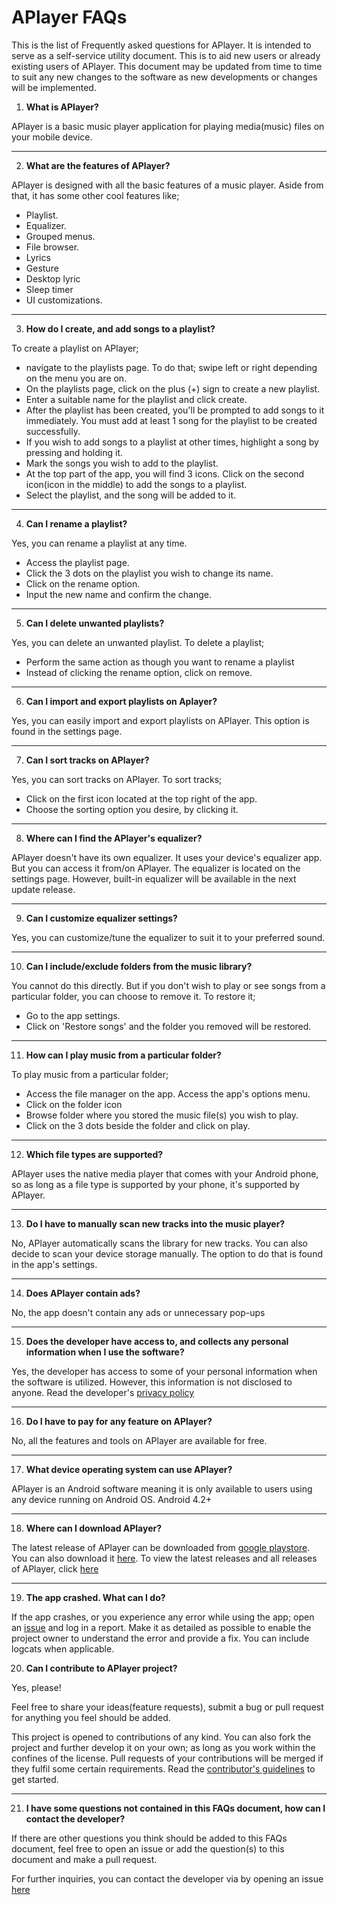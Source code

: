 # APlayer FAQs


This is the list of Frequently asked questions for APlayer. It is intended to serve as a self-service utility document. This is to aid new users or already existing users of APlayer. This document may be updated from time to time to suit any new changes to the software as new developments or changes will be implemented.


1. **What is APlayer?**

APlayer is a  basic music player application for playing media(music) files on your mobile device.

---

2. **What are the features of APlayer?**

APlayer is designed with all the basic features of a music player. Aside from that, it has some other cool features like; 

- Playlist.
- Equalizer.
- Grouped menus. 
- File browser.
- Lyrics
- Gesture 
- Desktop lyric 
- Sleep timer
- UI customizations.

---

3. **How do I create, and add songs to a playlist?**

To create a playlist on APlayer;

- navigate to the playlists page. To do that; swipe left or right depending on the menu you are on. 
- On the playlists page, click on the plus (+) sign to create a new playlist. 
- Enter a suitable name for the playlist and click create. 
- After the playlist has been created, you'll be prompted to add songs to it immediately. You must add at least 1 song for the playlist to be created successfully. 
- If you wish to add songs to a playlist at other times, highlight a song by pressing and holding it.
- Mark the songs you wish to add to the playlist.
- At the top part of the app, you will find 3 icons. Click on the second icon(icon in the middle) to add the songs to a playlist.
-  Select the playlist, and the song will be added to it. 

---

4. **Can I rename a playlist?**

Yes, you can rename a playlist at any time. 

- Access the playlist page.
- Click the 3 dots on the playlist you wish to change its name.
- Click on the rename option.
- Input the new name and confirm the change. 

---

5. **Can I delete unwanted playlists?**

Yes, you can delete an unwanted playlist. To delete a playlist;

- Perform the same action as though you want to rename a playlist
- Instead of clicking the rename option, click on remove. 

---

6. **Can I import and export playlists on Aplayer?**

Yes, you can easily import and export playlists on APlayer. This option is found in the settings page. 

---

7. **Can I sort tracks on APlayer?**

Yes, you can sort tracks on APlayer. To sort tracks;

- Click on the first icon located at the top right of the app.
- Choose the sorting option you desire, by clicking it. 

---

8. **Where can I find the APlayer's equalizer?**

APlayer doesn't have its own equalizer. It uses your device's equalizer app. But you can access it from/on APlayer. The equalizer is located on the settings page. However, built-in equalizer will be available in the next update release. 

---

9. **Can I customize equalizer settings?**

Yes, you can customize/tune the equalizer to suit it to your preferred sound. 

---

10. **Can I include/exclude folders from the music library?** 

You cannot do this directly. But if you don't wish to play or see songs from a particular folder, you can choose to remove it. To restore it;

- Go to the app settings.
- Click on 'Restore songs' and the folder you removed will be restored. 

---

11. **How can I play music from a particular folder?**

To play music from a particular folder;

- Access the file manager on the app. Access the app's options menu.
- Click on the folder icon
- Browse folder where you stored the music file(s) you wish to play.
- Click on the 3 dots beside the folder and click on play. 

---


12. **Which file types are supported?**

APlayer uses the native media player that comes with your Android phone, so as long as a file type is supported by your phone, it's supported by APlayer.

---

13. **Do I have to manually scan new tracks into the music player?**

No, APlayer automatically scans the library for new tracks. You can also decide to scan your device storage manually. The option to do that is found in the app's settings.

---

14. **Does APlayer contain ads?**

No, the app doesn't contain any ads or unnecessary pop-ups

---

15. **Does the developer have access to, and collects any personal information when I use the software?**

Yes, the developer has access to some of your personal information when the software is utilized. However, this information is not disclosed to anyone. Read the developer's [privacy policy](https://github.com/rRemix/APlayer/blob/master/Privacy%20EN.md)

---

16. **Do I have to pay for any feature on APlayer?**

No, all the features and tools on APlayer are available for free.

---

17. **What device operating system can use APlayer?**

APlayer is an Android software meaning it is only available to users using any device running on Android OS. Android 4.2+

---

18.  **Where can I download APlayer?**

The latest release of APlayer can be downloaded from [google playstore](https://play.google.com/store/apps/details?id=remix.myplayer). You can also download it [here](https://www.coolapk.com/apk/remix.myplayer). To view the latest releases and all releases of APlayer, click [here](https://github.com/rRemix/APlayer/releases)

---

19. **The app crashed. What can I do?**

If the app crashes, or you experience any error while using the app; open an [issue](https://github.com/rRemix/APlayer/issues/new) and log in a report. Make it as detailed as possible to enable the project owner to understand the error and provide a fix. You can include logcats when applicable. 

20. **Can I contribute to APlayer project?**

Yes, please!

Feel free to share your ideas(feature requests), submit a bug or pull request for anything you feel should be added.

This project is opened to contributions of any kind. You can also fork the project and further develop it on your own; as long as you work within the confines of the license. Pull requests of your contributions will be merged if they fulfil some certain requirements. Read the [contributor's guidelines](https://github.com/rRemix/APlayer/blob/master/Contributing%20EN.md) to get started.

---

21. **I have some questions not contained in this FAQs document, how can I contact the developer?**

If there are other questions you think should be added to this FAQs document, feel free to open an issue or add the question(s) to this document and make a pull request.

For further inquiries, you can contact the developer via by opening an issue [here](https://github.com/rRemix/APlayer/issues/new) 

